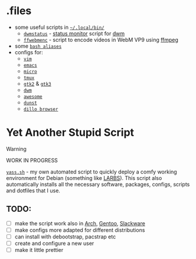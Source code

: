 # .files

- some useful scripts in [`~/.local/bin/`](.local/bin)
  - [`dwmstatus`](.local/bin/dwmstatus.sh) - [status monitor](https://dwm.suckless.org/status_monitor) script for [dwm](https://dwm.suckless.org)
  - [`ffwebmenc`](.local/bin/ffwebmenc.sh) - script to encode videos in WebM VP9 using [ffmpeg](https://ffmpeg.org)
- some [`bash aliases`](.bashrc)
- configs for:
  - [`vim`](.vimrc)
  - [`emacs`](.emacs)
  - [`micro`](.config/micro/settings.json)
  - [`tmux`](.config/tmux/tmux.conf)
  - [`gtk2`](.config/gtk-2.0/gtkrc-2.0) & [`gtk3`](.config/gtk-3.0/settings.ini)
  - [`dwm`](.config/config.h)
  - [`awesome`](.config/awesome/rc.lua)
  - [`dunst`](.config/dunst/dunstrc)
  - [`dillo browser`](.dillo/dillorc)

# Yet Another Stupid Script

>[!WARNING]
>WORK IN PROGRESS

[`yass.sh`](yass.sh) - my own automated script to quickly deploy a comfy working environment for Debian (something like [LARBS](https://larbs.xyz/)). This script also automatically installs all the necessary software, packages, configs, scripts and dotfiles that I use.

## TODO:
- [ ] make the script work also in [Arch](https://archlinux.org), [Gentoo](https://gentoo.org), [Slackware](http://www.slackware.com)
- [ ] make configs more adapted for different distributions
- [ ] can install with debootstrap, pacstrap etc
- [ ] create and configure a new user
- [ ] make it little prettier
